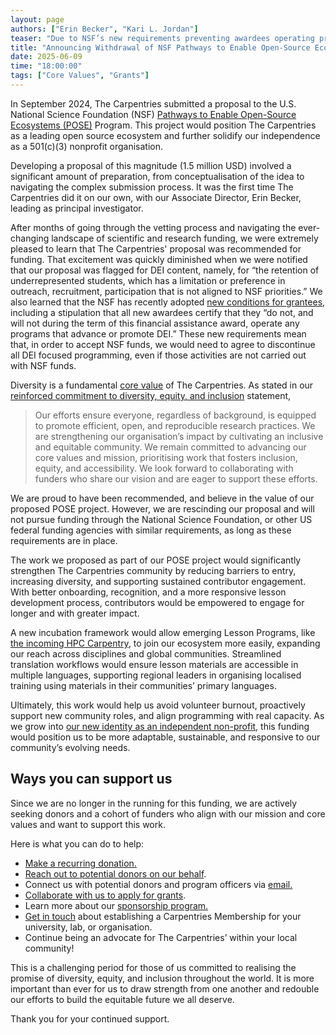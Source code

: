 ```yaml
---  
layout: page  
authors: ["Erin Becker", "Kari L. Jordan"]  
teaser: "Due to NSF’s new requirements preventing awardees operating programs that advance or promote DEI, The Carpentries has withdrawn our application for funding."  
title: "Announcing Withdrawal of NSF Pathways to Enable Open-Source Ecosystems Proposal"  
date: 2025-06-09  
time: "18:00:00"  
tags: ["Core Values", "Grants"]  
---
```


In September 2024, The Carpentries submitted a proposal to the U.S. National Science Foundation (NSF) [Pathways to Enable Open-Source Ecosystems (POSE)](https://www.nsf.gov/funding/opportunities/pose-pathways-enable-open-source-ecosystems/nsf24-606/solicitation) Program. This project would position The Carpentries as a leading open source ecosystem and further solidify our independence as a 501(c)(3) nonprofit organisation.

Developing a proposal of this magnitude (1.5 million USD) involved a significant amount of preparation, from conceptualisation of the idea to navigating the complex submission process. It was the first time The Carpentries did it on our own, with our Associate Director, Erin Becker, leading as principal investigator. 

After months of going through the vetting process and navigating the ever-changing landscape of scientific and research funding, we were extremely pleased to learn that The Carpentries' proposal was recommended for funding. That excitement was quickly diminished when we were notified that our proposal was flagged for DEI content, namely, for “the retention of underrepresented students, which has a limitation or preference in outreach, recruitment, participation that is not aligned to NSF priorities.” We also learned that the NSF has recently adopted [new conditions for grantees](https://nsf-gov-resources.nsf.gov/files/gc1-may25.pdf), including a stipulation that all new awardees certify that they “do not, and will not during the term of this financial assistance award, operate any programs that advance or promote DEI.” These new requirements mean that, in order to accept NSF funds, we would need to agree to discontinue all DEI focused programming, even if those activities are not carried out with NSF funds. 

Diversity is a fundamental [core value](https://carpentries.org/about-us/\#our-values) of The Carpentries. As stated in our [reinforced commitment to diversity, equity, and inclusion](https://carpentries.org/blog/2025/03/the-carpentries-reinforced-commitment-to-inclusion-diversity-equity-and-accessibility/) statement, 

> Our efforts ensure everyone, regardless of background, is equipped to promote efficient, open, and reproducible research practices. We are strengthening our organisation’s impact by cultivating an inclusive and equitable community. We remain committed to advancing our core values and mission, prioritising work that fosters inclusion, equity, and accessibility. We look forward to collaborating with funders who share our vision and are eager to support these efforts.

We are proud to have been recommended, and believe in the value of our proposed POSE project. However, we are rescinding our proposal and will not pursue funding through the National Science Foundation, or other US federal funding agencies with similar requirements, as long as these requirements are in place.

The work we proposed as part of our POSE project would significantly strengthen The Carpentries community by reducing barriers to entry, increasing diversity, and supporting sustained contributor engagement. With better onboarding, recognition, and a more responsive lesson development process, contributors would be empowered to engage for longer and with greater impact.

A new incubation framework would allow emerging Lesson Programs, like [the incoming HPC Carpentry](https://carpentries.org/blog/2024/07/hpc-carpentry-incubation-announcement/), to join our ecosystem more easily, expanding our reach across disciplines and global communities. Streamlined translation workflows would ensure lesson materials are accessible in multiple languages, supporting regional leaders in organising localised training using materials in their communities’ primary languages.

Ultimately, this work would help us avoid volunteer burnout, proactively support new community roles, and align programming with real capacity. As we grow into [our new identity as an independent non-profit](https://carpentries.org/blog/2025/01/new\_year\_message\_from\_exec\_team/), this funding would position us to be more adaptable, sustainable, and responsive to our community’s evolving needs.

## Ways you can support us
Since we are no longer in the running for this funding, we are actively seeking donors and a cohort of funders who align with our mission and core values and want to support this work. 

Here is what you can do to help:

- [Make a recurring donation.]([https://www.zeffy.com/en-US/donation-form/donate-to-make-a-difference-7497](https://www.zeffy.com/en-US/donation-form/donate-to-make-a-difference-7497))  
- [Reach out to potential donors on our behalf](https://docs.carpentries.org/resources/general/donation-request-resources.html).   
- Connect us with potential donors and program officers via [email.]([mailto:team@carpentries.org](mailto:team@carpentries.org))  
- [Collaborate with us to apply for grants](https://docs.carpentries.org/resources/general/collaborating-on-grants.html).   
- Learn more about our [sponsorship program.](https://carpentries.org/support/sponsorship/)  
- [Get in touch](mailto:membership@carpentries.org) about establishing a Carpentries Membership for your university, lab, or organisation.  
- Continue being an advocate for The Carpentries’ within your local community!

This is a challenging period for those of us committed to realising the promise of diversity, equity, and inclusion throughout the world. It is more important than ever for us to draw strength from one another and redouble our efforts to build the equitable future we all deserve.

Thank you for your continued support. 


